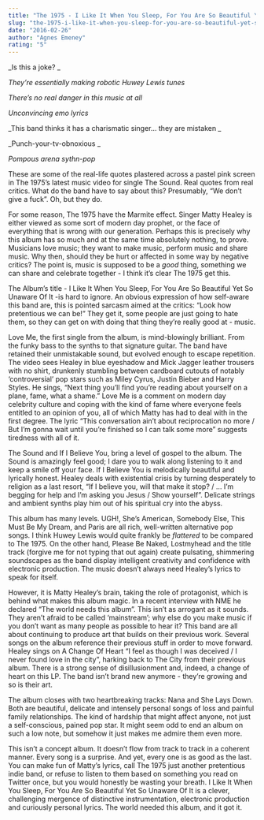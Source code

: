 ```yaml
---
title: "The 1975 - I Like It When You Sleep, For You Are So Beautiful Yet So Unaware Of It"
slug: "the-1975-i-like-it-when-you-sleep-for-you-are-so-beautiful-yet-so-unaware-of-it"
date: "2016-02-26"
author: "Agnes Emeney"
rating: "5"
---
```


_Is this a joke? _

_They’re essentially making robotic Huwey Lewis tunes_

_There’s no real danger in this music at all_

_Unconvincing emo lyrics_

_This band thinks it has a charismatic singer… they are mistaken _

_Punch-your-tv-obnoxious _

_Pompous arena sythn-pop_

These are some of the real-life quotes plastered across a pastel pink screen in The 1975’s latest music video for single The Sound. Real quotes from real critics. What do the band have to say about this? Presumably, “We don’t give a fuck”. Oh, but they do.

For some reason, The 1975 have the Marmite effect. Singer Matty Healey is either viewed as some sort of modern day prophet, or the face of everything that is wrong with our generation. Perhaps this is precisely why this album has so much and at the same time absolutely nothing, to prove. Musicians love music; they want to make music, perform music and share music. Why then, should they be hurt or affected in some way by negative critics? The point is, music is supposed to be a _good_ thing, something we can share and celebrate together - I think it’s clear The 1975 get this.

The Album’s title - I Like It When You Sleep, For You Are So Beautiful Yet So Unaware Of It -is hard to ignore. An obvious expression of how self-aware this band are, this is pointed sarcasm aimed at the critics: “Look how pretentious we can be!” They get it, some people are just going to hate them, so they can get on with doing that thing they’re really good at - music.

Love Me, the first single from the album, is mind-blowingly brilliant. From the funky bass to the synths to that signature guitar. The band have retained their unmistakable sound, but evolved enough to escape repetition. The video sees Healey in blue eyeshadow and Mick Jagger leather trousers with no shirt, drunkenly stumbling between cardboard cutouts of notably ‘controversial’ pop stars such as Miley Cyrus, Justin Bieber and Harry Styles. He sings, “Next thing you’ll find you’re reading about yourself on a plane, fame, what a shame.” Love Me is a comment on modern day celebrity culture and coping with the kind of fame where everyone feels entitled to an opinion of you, all of which Matty has had to deal with in the first degree. The lyric “This conversation ain’t about reciprocation no more / But I’m gonna wait until you’re finished so I can talk some more” suggests tiredness with all of it.

The Sound and If I Believe You, bring a level of gospel to the album. The Sound is amazingly feel good; I dare you to walk along listening to it and keep a smile off your face. If I Believe You is melodically beautiful and lyrically honest. Healey deals with existential crisis by turning desperately to religion as a last resort, “If I believe you, will that make it stop? / … I’m begging for help and I’m asking you Jesus / Show yourself”. Delicate strings and ambient synths play him out of his spiritual cry into the abyss.

This album has many levels. UGH!, She’s American, Somebody Else, This Must Be My Dream, and Paris are all rich, well-written alternative pop songs. I think Huwey Lewis would quite frankly be _flattered_ to be compared to The 1975. On the other hand, Please Be Naked, Lostmyhead and the title track (forgive me for not typing that out again) create pulsating, shimmering soundscapes as the band display intelligent creativity and confidence with electronic production. The music doesn’t always need Healey’s lyrics to speak for itself.

However, it is Matty Healey’s brain, taking the role of protagonist, which is behind what makes this album magic. In a recent interview with NME he declared “The world needs this album”. This isn’t as arrogant as it sounds. They aren’t afraid to be called ‘mainstream’; why else do you make music if you don’t want as many people as possible to hear it? This band are all about continuing to produce art that builds on their previous work. Several songs on the album reference their previous stuff in order to move forward. Healey sings on A Change Of Heart “I feel as though I was deceived / I never found love in the city”, harking back to The City from their previous album. There is a strong sense of disillusionment and, indeed, a change of heart on this LP. The band isn’t brand new anymore - they’re growing and so is their art.

The album closes with two heartbreaking tracks: Nana and She Lays Down. Both are beautiful, delicate and intensely personal songs of loss and painful family relationships. The kind of hardship that might affect anyone, not just a self-conscious, pained pop star. It might seem odd to end an album on such a low note, but somehow it just makes me admire them even more.

This isn’t a concept album. It doesn’t flow from track to track in a coherent manner. Every song is a surprise. And yet, every one is as good as the last. You can make fun of Matty’s lyrics, call The 1975 just another pretentious indie band, or refuse to listen to them based on something you read on Twitter once, but you would honestly be wasting your breath. I Like It When You Sleep, For You Are So Beautiful Yet So Unaware Of It is a clever, challenging mergence of distinctive instrumentation, electronic production and curiously personal lyrics. The world needed this album, and it got it.
